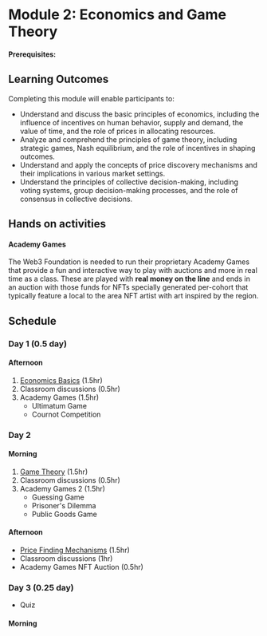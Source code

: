 # Module 2: Economics and Game Theory

#### Prerequisites:

## Learning Outcomes

Completing this module will enable participants to:

- Understand and discuss the basic principles of economics, including the influence of incentives on human behavior, supply and demand, the value of time, and the role of prices in allocating resources.
- Analyze and comprehend the principles of game theory, including strategic games, Nash equilibrium, and the role of incentives in shaping outcomes.
- Understand and apply the concepts of price discovery mechanisms and their implications in various market settings.
- Understand the principles of collective decision-making, including voting systems, group decision-making processes, and the role of consensus in collective decisions.

## Hands on activities

#### Academy Games

The Web3 Foundation is needed to run their proprietary Academy Games that provide a fun and interactive way to play with auctions and more in real time as a class.
These are played with **real money on the line** and ends in an auction with those funds for NFTs specially generated per-cohort that typically feature a local to the area NFT artist with art inspired by the region.

## Schedule

### Day 1 (0.5 day)

#### Afternoon

1. [Economics Basics](1-Economics_Basics-slides.md) (1.5hr)
1. Classroom discussions (0.5hr)
1. Academy Games (1.5hr)
   - Ultimatum Game
   - Cournot Competition

### Day 2

#### Morning

1. [Game Theory](2-Game_Theory-slides.md) (1.5hr)
1. Classroom discussions (0.5hr)
1. Academy Games 2 (1.5hr)
   - Guessing Game
   - Prisoner's Dilemma
   - Public Goods Game

#### Afternoon

- [Price Finding Mechanisms](3-Price_Finding_Mechanisms-slides.md) (1.5hr)
- Classroom discussions (1hr)
- Academy Games NFT Auction (0.5hr)

### Day 3 (0.25 day)

- Quiz

#### Morning